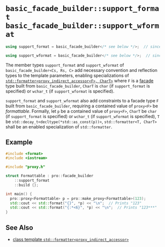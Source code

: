 # `basic_facade_builder::support_format`<br />`basic_facade_builder::support_wformat`

```cpp
using support_format = basic_facade_builder</* see below */>;  // since 3.2.0

using support_wformat = basic_facade_builder</* see below */>;  // since 3.2.0
```

The member types `support_format` and `support_wformat` of `basic_facade_builder<Cs, Rs, C>` add necessary convention and reflection types to the template parameters, enabling specializations of [`std::formatter<proxy_indirect_accessor<F>, CharT>`](../formatter_proxy_indirect_accessor.md) where `F` is a [facade](../facade.md) type built from `basic_facade_builder`, `CharT` is `char` (if `support_format` is specified) or `wchar_t` (if `support_wformat` is specified).

`support_format` and `support_wformat` also add constraints to a facade type `F` built from `basic_facade_builder`, requiring a contained value of `proxy<F>` be *formattable*. Formally, let `p` be a contained value of `proxy<F>`, `CharT` be `char` (if `support_format` is specified) or `wchar_t` (if `support_wformat` is specified), `T` be `std::decay_t<decltype(*std::as_const(p))>`, `std::formatter<T, CharT>` shall be an enabled specialization of `std::formatter`.

## Example

```cpp
#include <format>
#include <iostream>

#include "proxy.h"

struct Formattable : pro::facade_builder
    ::support_format
    ::build {};

int main() {
  pro::proxy<Formattable> p = pro::make_proxy<Formattable>(123);
  std::cout << std::format("{}", *p) << "\n";  // Prints "123"
  std::cout << std::format("{:*<6}", *p) << "\n";  // Prints "123***"
}
```

## See Also

- [class template `std::formatter<proxy_indirect_accessor>`](../formatter_proxy_indirect_accessor.md)
